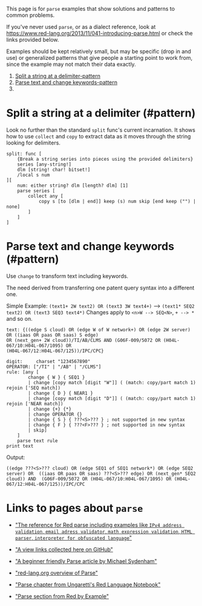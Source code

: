 This page is for `parse` examples that show solutions and patterns to common problems.

If you've never used `parse`, or as a dialect reference, look at 
https://www.red-lang.org/2013/11/041-introducing-parse.html
or check the links provided below.

Examples should be kept relatively small, but may be specific (drop in and use) or generalized patterns that give people a starting point to work from, since the example may not match their data exactly.

1. [Split a string at a delimiter-pattern](split-a-string-at-a-delimiter)
1. [Parse text and change keywords-pattern](Parse-text-and-change-keywords)
1. []()


# Split a string at a delimiter (#pattern)

Look no further than the standard `split` func's current incarnation. It shows how to use `collect` and `copy` to extract data as it moves through the string looking for delimiters.

```
split: func [
	{Break a string series into pieces using the provided delimiters} 
	series [any-string!]
	dlm [string! char! bitset!]
	/local s num
][
	num: either string? dlm [length? dlm] [1] 
	parse series [
		collect any [
			copy s [to [dlm | end]] keep (s) num skip [end keep ("") | none]
		]
	]
]
```

# Parse text and change keywords (#pattern)
Use ``change`` to transform text including keywords. 

The need derived from transferring one patent query syntax into a different one.

Simple Example: ``(text1+ 2W text2) OR (text3 3W text4+)`` --> ``(text1* SEQ2 text2) OR (text3 SEQ3 text4*)``
Changes apply to ``<n>W --> SEQ<N>``, ``+ --> *`` and so on.

```
text: {((edge S cloud) OR (edge W of W network+) OR (edge 2W server) OR ((iaas OR paas OR saas) S edge) 
OR (next_gen+ 2W cloud))/TI/AB/CLMS AND (G06F-009/5072 OR (H04L-067/10:H04L-067/1095) OR 
(H04L-067/12:H04L-067/125))/IPC/CPC}

digit:     charset "1234567890"
OPERATOR: ["/TI" | "/AB" | "/CLMS"]
rule: [any [ 
		change { W } { SEQ1 } 
		| change [copy match [digit "W"]] ( (match: copy/part match 1) rejoin ['SEQ match]) 
		| change { D } { NEAR1 } 
		| change [copy match [digit "D"]] ( (match: copy/part match 1) rejoin ['NEAR match]) 
		| change {+} {*}
		| change OPERATOR {}
		| change { S } { ???<S>??? } ; not supported in new syntax
		| change { F } { ???<F>??? } ; not supported in new syntax
		| skip]
	]
	parse text rule
print text
```
Output:

``((edge ???<S>??? cloud) OR (edge SEQ1 of SEQ1 network*) OR (edge SEQ2 server) OR 
((iaas OR paas OR saas) ???<S>??? edge) OR (next_gen* SEQ2 cloud)) AND 
(G06F-009/5072 OR (H04L-067/10:H04L-067/1095) OR (H04L-067/12:H04L-067/125))/IPC/CPC
``


# Links to pages about `parse`

* ["The reference for Red parse including examples like 
``IPv4 address validation``, ``email adress validator``, ``math expression validation``, ``HTML parser``, ``interpreter for obfuscated language``"](https://www.red-lang.org/2013/11/041-introducing-parse.html)

* ["A view links collected here on GitHub"](https://github.com/red/red/wiki/%5BDOC%5D-Parse#learning-resources-for-parse)

* ["A beginner friendly Parse article by Michael Sydenham"](http://www.michaelsydenham.com/reds-parse-dialect/)

* ["red-lang.org overview of Parse"](https://www.red-lang.org/2013/11/041-introducing-parse.html)

* ["Parse chapter from Ungaretti's Red Language Notebook"](https://ungaretti.gitbooks.io/red-language-notebook/content/parse.html)

* ["Parse section from Red by Example"](http://www.red-by-example.org/parse.html)
